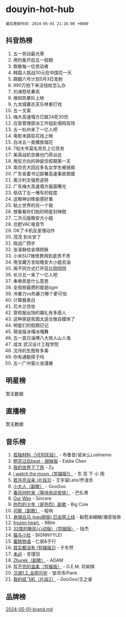 # douyin-hot-hub

`最后更新时间：2024-05-01 21:16:00 +0800`

## 抖音热榜

1. 五一劳动最光荣
1. 用钓鱼开启五一假期
1. 致敬每一位劳动者
1. 韩国人挑战30元在中国花一天
1. 嫦娥六号计划5月3日发射
1. 990万拍下来没钱给怎么办
1. 刘涛怒吼秦岚
1. 维和防暴队上映
1. 九龙城寨古天乐林峯打戏
1. 五一文案
1. 梅大高速塌方已致24死30伤
1. 应急管理部派工作组赴塌陷现场
1. 五一杭州来了一亿人吧
1. 电影末路狂花钱上映
1. 白冰五一直播放烟花
1. 7旬大爷莫名背负上亿债务
1. 美英战机空袭也门荷台达
1. 用反方向的钟留住假期第一天
1. 南京农大回应多名女学生被骑肩
1. 广东省委书记部署高速事故救援
1. 奥沙利文强势逆转
1. 广东梅大高速塌方画面曝光
1. 低估了五一堵车的程度
1. 这眼神训练偷感好重
1. 粘土世界的另一个我
1. 想看看你们拍的明星封神图
1. 二次元版晚安大小姐
1. 合肥VAC电音节
1. OK了卡机反差慢动作
1. 茂茂 到长安了
1. 挑战广西步
1. 张凌赫给金靖把脉
1. 小米SU7维修费用到底贵不贵
1. 用宝藏方言给晚安大小姐去油
1. 用不同方式打开亚比囧囧囧
1. 长沙五一来了一亿人吧
1. 串串房是什么意思
1. 全视频最燃的就是bgm
1. 冷暴力vs热暴力哪个更可怕
1. 计算器表白
1. 花木兰仿妆
1. 穿校服出场的婚礼有多感人
1. 这种家庭氛围太适合做自媒体了
1. 明星们的假期日记
1. 萌宠版冰嘎冰嘎舞
1. 五一首日淄博八大局人山人海
1. 成龙 武汉设计工程学院
1. 沈月的生图有多美
1. 你有通勤搭子吗
1. 五一广州萤火虫漫展

## 明星榜

暂无数据

## 直播榜

暂无数据

## 音乐榜

1. [孤独材料（VERSE段）](https://sf27-cdn-tos.douyinstatic.com/obj/tos-cn-ve-2774/ocX7glDNHYlwFeYrGQfBZoThtvPWy8tCCEBGKQ) - 布鲁昔/诺米么Lodmemo
1. [明天过后beat - 甜妹版](https://sf5-hl-cdn-tos.douyinstatic.com/obj/tos-cn-ve-2774/osMLYeeoMm04CZyaI91XUDF8OzLRLgePKALGHI) - Eddie Chen
1. [我的世界下了雨](https://sf5-hl-cdn-tos.douyinstatic.com/obj/tos-cn-ve-2774/o85sBiwXIByH9bWIMAEEOoiQ1o1m9Afn15BspE) - Zy
1. [i watch the moon（剪辑版1）](https://sf5-hl-cdn-tos.douyinstatic.com/obj/tos-cn-ve-2774/o0I9mSChzHZANMJIEBfkCQzzg6N5WAcVtqft9P) - 东 百 下 小 雨
1. [若月亮没来 (片段3)](https://sf5-hl-cdn-tos.douyinstatic.com/obj/tos-cn-ve-2774/okfyEUsGW1B1ovJi5JiN9IjvAT2lMwA054GoEB) - 王宇宙Leto/乔浚丞
1. [小大人（副歌）](https://sf3-cdn-tos.douyinstatic.com/obj/tos-cn-ve-2774/oIhaDwehWhLFsVIG7QIICLLazDNGJAGg5geeb4) - GooGoo
1. [春风何时来（等待命运安排）](https://sf3-cdn-tos.douyinstatic.com/obj/tos-cn-ve-2774/oICBNbD3gelMfB4WgiD1KI2jQtXZE2FgHLwtsl) - 巴扎黑
1. [Our Way](https://sf3-cdn-tos.douyinstatic.com/obj/tos-cn-ve-2774/o8tPEkQgQNCe0DPeFwZzYrbqLlnzBBrYidWkEZ) - Sincere
1. [热烈的少年（是热烈）副歌](https://sf5-hl-cdn-tos.douyinstatic.com/obj/tos-cn-ve-2774/owVNI0CLDAUMtSz6TEYvfFBFL4UDFFhLfgK8fa) - Big Cole
1. [可能（副歌）](https://sf5-hl-cdn-tos.douyinstatic.com/obj/tos-cn-ve-2774/cde1731888894259b333569393c2fb51) - 程响
1. [身骑白马 (pay姐版) 已全网上线](https://sf5-hl-cdn-tos.douyinstatic.com/obj/tos-cn-ve-2774/oQLO5ZgLsFkaDhdIIveF2zUCgfweY0gWaH4AQG) - 黏苞米糊糊/潮音铭帝
1. [frozen heart.](https://sf5-hl-cdn-tos.douyinstatic.com/obj/tos-cn-ve-2774/oIIWJfyjIACZA9zQMtnJ6hQQhFC4vhCupoRBsO) - 8Bite
1. [32度的晚风(心动版）（剪辑版）](https://sf3-cdn-tos.douyinstatic.com/obj/tos-cn-ve-2774/owNyabsyWdzUulxhoJfK8IBXgp0UMQAHpvGh2B) - 陆杰
1. [猫与小肚](https://sf5-hl-cdn-tos.douyinstatic.com/obj/tos-cn-ve-2774/osZeoClMECgK8DYl6VebABgbchEtPYQjZEnRtd) - BIGNNYYLEI
1. [蜜桃物语](https://sf5-hl-cdn-tos.douyinstatic.com/obj/tos-cn-ve-2774/oIhOSCZtIACtYU4XQkngiW9kCBfVD1Fz9IYeqL) - 仁辰&于行
1. [其实都没有 (剪辑版2)](https://sf5-hl-cdn-tos.douyinstatic.com/obj/tos-cn-ve-2774/oEBNQenHZtBhxYjGgUDQk0BCHTigQafgFlbQ7k) - 于冬然
1. [未必](https://sf5-hl-cdn-tos.douyinstatic.com/obj/tos-cn-ve-2774/ogntQMFnKQDZUgTCYuJgfLEtleYZZFxBQqhhFB) - 言瑾羽
1. [Zhurek（副歌）](https://sf5-hl-cdn-tos.douyinstatic.com/obj/tos-cn-ve-2774/ooQm8FBZQDlf0btEYgVpCcSCQfrdJGBEKZYBGS) - ADAM
1. [写不完的温柔（剪辑版）](https://sf3-cdn-tos.douyinstatic.com/obj/tos-cn-ve-2774/oYBzzZQJ233GfwkemJJffAIWgeIYrjZfWhHTcG) - G.E.M. 邓紫棋
1. [沉溺1.2_全网可听](https://sf5-hl-cdn-tos.douyinstatic.com/obj/tos-cn-ve-2774/ok2QoiBqsWAX9McZmWiI9gAB0EzwD4Xj6yfmtH) - 邹沛沛/Pank
1. [我的纸飞机（片段2）](https://sf5-hl-cdn-tos.douyinstatic.com/obj/tos-cn-ve-2774/oM2ZrKcg2CD5AeRB2gkeXOFB1IxAGJdZPazYHf) - GooGoo/王之睿

## 品牌榜

[2024-05-01-brand.md](2024-05-01-brand.md)
